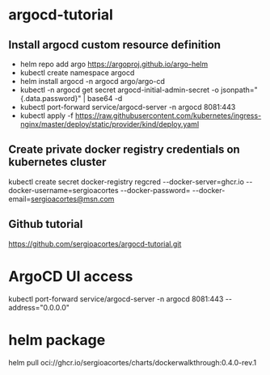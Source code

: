 # argocd-tutorial

## Install argocd custom resource definition

* helm repo add argo https://argoproj.github.io/argo-helm
* kubectl create namespace argocd
* helm install argocd -n argocd argo/argo-cd
* kubectl -n argocd get secret argocd-initial-admin-secret -o jsonpath="{.data.password}" | base64 -d
* kubectl port-forward service/argocd-server -n argocd 8081:443
* kubectl apply -f https://raw.githubusercontent.com/kubernetes/ingress-nginx/master/deploy/static/provider/kind/deploy.yaml


## Create private docker registry credentials on kubernetes cluster

kubectl create secret docker-registry regcred --docker-server=ghcr.io --docker-username=sergioacortes --docker-password=<your-password> --docker-email=sergioacortes@msn.com



## Github tutorial
https://github.com/sergioacortes/argocd-tutorial.git

# ArgoCD UI access
kubectl port-forward service/argocd-server -n argocd 8081:443 --address="0.0.0.0"


# helm package
helm pull oci://ghcr.io/sergioacortes/charts/dockerwalkthrough:0.4.0-rev.1